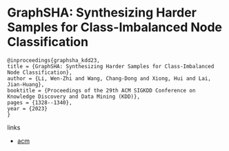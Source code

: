 # GraphSHA: Synthesizing Harder Samples for Class-Imbalanced Node Classification

```
@inproceedings{graphsha_kdd23,
title = {GraphSHA: Synthesizing Harder Samples for Class-Imbalanced Node Classification},
author = {Li, Wen-Zhi and Wang, Chang-Dong and Xiong, Hui and Lai, Jian-Huang},
booktitle = {Proceedings of the 29th ACM SIGKDD Conference on Knowledge Discovery and Data Mining (KDD)},
pages = {1328--1340},
year = {2023}
}
```

links
- [acm](https://dl.acm.org/doi/10.1145/3580305.3599374)
